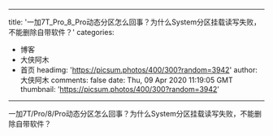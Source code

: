 
---
title: '一加7T_Pro_8_Pro动态分区怎么回事？为什么System分区挂载读写失败，不能删除自带软件？'
categories: 
 - 博客
 - 大侠阿木
 - 首页
headimg: 'https://picsum.photos/400/300?random=3942'
author: 大侠阿木
comments: false
date: Thu, 09 Apr 2020 11:19:05 GMT
thumbnail: 'https://picsum.photos/400/300?random=3942'
---

<div>   
一加7T/Pro/8/Pro动态分区怎么回事？为什么System分区挂载读写失败，不能删除自带软件？  
</div>
            